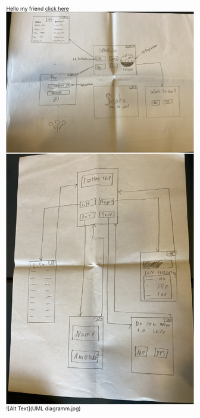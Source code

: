 Hello my friend [click here](http://youtube.com/watch?v=dQw4w9WgXcQ)
![Alt Text](GUI1.jpg)
![Alt Text](GUI2.jpg)
![Alt Text](UML diagramm.jpg)
